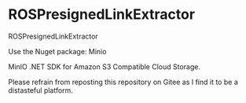 # ROSPresignedLinkExtractor
ROSPresignedLinkExtractor

Use the Nuget package: Minio

MinIO .NET SDK for Amazon S3 Compatible Cloud Storage.


Please refrain from reposting this repository on Gitee as I find it to be a distasteful platform.
